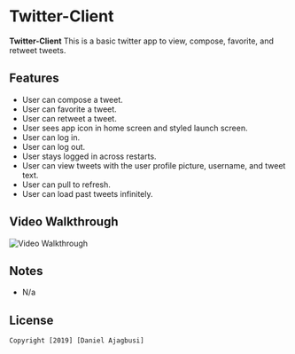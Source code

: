 # Twitter-Client
**Twitter-Client** This is a basic twitter app to view, compose, favorite, and retweet tweets.

## Features
- User can compose a tweet.
- User can favorite a tweet.
- User can retweet a tweet. 
- User sees app icon in home screen and styled launch screen.
- User can log in.
- User can log out.
- User stays logged in across restarts.
- User can view tweets with the user profile picture, username, and tweet text.
- User can pull to refresh.
- User can load past tweets infinitely.

## Video Walkthrough
<img src='https://media.giphy.com/media/icDCAlNEZ8lbCm8ORm/giphy.gif' title='Video Walkthrough' width='' alt='Video Walkthrough' />

## Notes
- N/a
## License

    Copyright [2019] [Daniel Ajagbusi]
